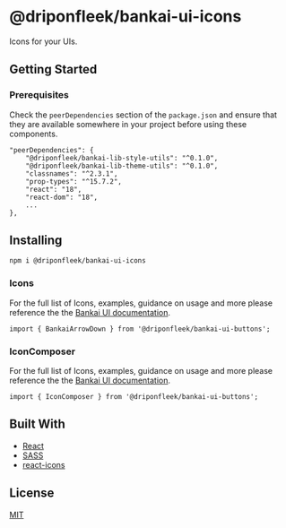 # @driponfleek/bankai-ui-icons
Icons for your UIs.

## Getting Started

### Prerequisites
Check the `peerDependencies` section of the `package.json` and ensure that they are available somewhere in your project before using these components.

```
"peerDependencies": {
    "@driponfleek/bankai-lib-style-utils": "^0.1.0",
    "@driponfleek/bankai-lib-theme-utils": "^0.1.0",
    "classnames": "^2.3.1",
    "prop-types": "^15.7.2",
    "react": "18",
    "react-dom": "18",
    ...
},
```

## Installing
```
npm i @driponfleek/bankai-ui-icons
```

### Icons
For the full list of Icons, examples, guidance on usage and more please reference the the [Bankai UI documentation](https://bankai-ui.com/?path=/docs/components-iconography--iconography-story).

```
import { BankaiArrowDown } from '@driponfleek/bankai-ui-buttons';
```

### IconComposer
For the full list of Icons, examples, guidance on usage and more please reference the the [Bankai UI documentation](https://bankai-ui.com/?path=/docs/components-iconography--iconography-story).

```
import { IconComposer } from '@driponfleek/bankai-ui-buttons';
```

## Built With
* [React](https://github.com/facebook/react)
* [SASS](https://github.com/sass/sass)
* [react-icons](https://react-icons.github.io/react-icons)

## License
[MIT](../../../LICENSE)
